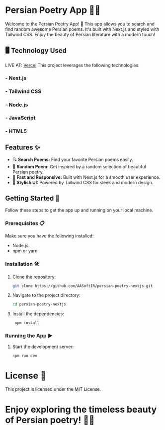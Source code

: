 # Persian Poetry App 📜🎉

Welcome to the Persian Poetry App! 🌟 This app allows you to search and find random awesome Persian poems. It's built with Next.js and styled with Tailwind CSS. Enjoy the beauty of Persian literature with a modern touch!

## 🖥️ Technology Used
LIVE AT: [Vercel]([https://vercel.com](https://persian-poetry-nextjs-aasoft.vercel.app/))
This project leverages the following technologies:

### - **Next.js**
### - **Tailwind CSS**
### - **Node.js**
### - **JavaScript**
### - **HTML5**

## Features ✨

- 🔍 **Search Poems:** Find your favorite Persian poems easily.
- 🎲 **Random Poem:** Get inspired by a random selection of beautiful Persian poetry.
- 🚀 **Fast and Responsive:** Built with Next.js for a smooth user experience.
- 🎨 **Stylish UI:** Powered by Tailwind CSS for sleek and modern design.

## Getting Started 🏁

Follow these steps to get the app up and running on your local machine.

### Prerequisites 📋

Make sure you have the following installed:

- Node.js
- npm or yarn

### Installation 🛠️

1. Clone the repository:

   ```bash
   git clone https://github.com/AASoftIR/persian-poetry-nextjs.git
   ```

2. Navigate to the project directory:

   ```bash
   cd persian-poetry-nextjs
   ```

3. Install the dependencies:
   ```bash
    npm install
   ```

### Running the App ▶️

1.  Start the development server:

    ```bash
    npm run dev
    ```

# License 📄

This project is licensed under the MIT License.

# Enjoy exploring the timeless beauty of Persian poetry! 🌹✨
